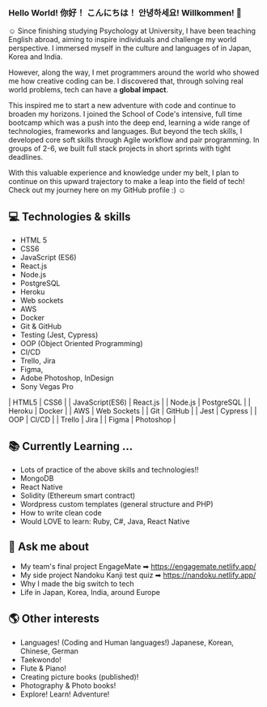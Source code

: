 ### Hello World! 你好！ こんにちは！ 안녕하세요! Willkommen! 👋

☺ Since finishing studying Psychology at University, I have been teaching English abroad, aiming to inspire individuals and challenge my world perspective.
I immersed myself in the culture and languages of in Japan, Korea and India. 

However, along the way, I met programmers around the world who showed me how creative coding can be. 
I discovered that, through solving real world problems, tech can have a **global impact**.

This inspired me to start a new adventure with code and continue to broaden my horizons. I joined the School of Code's intensive, full time bootcamp which was a push into the deep end, learning a wide range of technologies, frameworks and languages. But beyond the tech skills, I developed core soft skills through Agile workflow and pair programming. In groups of 2-6, we built full stack projects in short sprints with tight deadlines. 

With this valuable experience and knowledge under my belt, I plan to continue on this upward trajectory to make a leap into the field of tech!
Check out my journey here on my GitHub profile :) ☺


## 💻 Technologies & skills
-  HTML 5
-  CSS6
-  JavaScript (ES6)
-  React.js
-  Node.js
-  PostgreSQL
-  Heroku
-  Web sockets
-  AWS
-  Docker
-  Git & GitHub 
-  Testing (Jest, Cypress)
-  OOP (Object Oriented Programming)
-  CI/CD 
-  Trello, Jira
-  Figma, 
-  Adobe Photoshop, InDesign
-  Sony Vegas Pro

| HTML5 | CSS6 |
| JavaScript(ES6) | React.js |
| Node.js | PostgreSQL |
| Heroku | Docker | 
| AWS | Web Sockets |
| Git | GitHub |
| Jest | Cypress |
| OOP | CI/CD |
| Trello | Jira |
| Figma | Photoshop |



## 📚 Currently Learning ...
- Lots of practice of the above skills and technologies!!
- MongoDB
- React Native
- Solidity (Ethereum smart contract)
- Wordpress custom templates (general structure and PHP)
- How to write clean code
- Would LOVE to learn: Ruby, C#, Java, React Native

## 💬 Ask me about 
- My team's final project EngageMate ➡ https://engagemate.netlify.app/ 
- My side project Nandoku Kanji test quiz ➡ https://nandoku.netlify.app/
- Why I made the big switch to tech
- Life in Japan, Korea, India, around Europe

## 🌎 Other interests
- Languages! (Coding and Human languages!) Japanese, Korean, Chinese, German
- Taekwondo!
- Flute & Piano!
- Creating picture books (published)!
- Photography & Photo books!
- Explore! Learn! Adventure!

<!--
**hazieon/hazieon** is a ✨ _special_ ✨ repository because its `README.md` (this file) appears on your GitHub profile.

Here are some ideas to get you started:

- 🔭 I’m currently working on ...
- 🌱 I’m currently learning ...
- 👯 I’m looking to collaborate on ...
- 🤔 I’m looking for help with ...
- 💬 Ask me about ...
- 📫 How to reach me: ...
- 😄 Pronouns: ...
- ⚡ Fun fact: ...
-->

